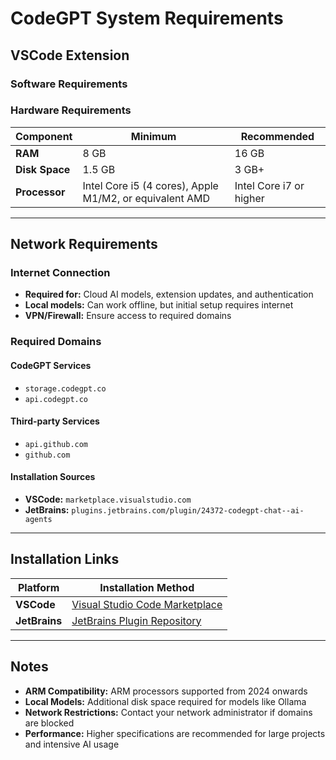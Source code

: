 # CodeGPT System Requirements

## VSCode Extension

### Software Requirements



### Hardware Requirements

| Component | Minimum | Recommended |
|-----------|---------|-------------|
| **RAM** | 8 GB | 16 GB |
| **Disk Space** | 1.5 GB | 3 GB+ |
| **Processor** | Intel Core i5 (4 cores), Apple M1/M2, or equivalent AMD | Intel Core i7 or higher |

---

## Network Requirements

### Internet Connection
- **Required for:** Cloud AI models, extension updates, and authentication
- **Local models:** Can work offline, but initial setup requires internet
- **VPN/Firewall:** Ensure access to required domains

### Required Domains

#### CodeGPT Services
- `storage.codegpt.co`
- `api.codegpt.co`

#### Third-party Services
- `api.github.com`
- `github.com`

#### Installation Sources
- **VSCode:** `marketplace.visualstudio.com`
- **JetBrains:** `plugins.jetbrains.com/plugin/24372-codegpt-chat--ai-agents`

---

## Installation Links

| Platform | Installation Method |
|----------|-------------------|
| **VSCode** | [Visual Studio Code Marketplace](https://marketplace.visualstudio.com/) |
| **JetBrains** | [JetBrains Plugin Repository](https://plugins.jetbrains.com/plugin/24372-codegpt-chat--ai-agents) |

---

## Notes

- **ARM Compatibility:** ARM processors supported from 2024 onwards
- **Local Models:** Additional disk space required for models like Ollama
- **Network Restrictions:** Contact your network administrator if domains are blocked
- **Performance:** Higher specifications are recommended for large projects and intensive AI usage

